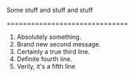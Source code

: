 Some stuff and stuff and stuff

==============================

1. Absolutely something.
2. Brand new second message.
3. Certainly a true third line.
4. Definite fourth line.
5. Verily, it's a fifth line

